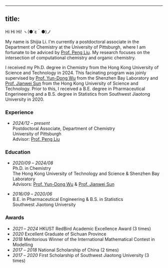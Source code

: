 
---
title:
---

Hi Hi Hi! ヽ(●´ε｀●)ノ<br />

My name is Shijia Li. I'm currently a postdoctoral associate in the Department of Chemistry at the University of Pittsburgh, where I am fortunate to be adviced by [Prof. Peng Liu](http://pengliu.owlstown.net/). My research focuses on the intersection of computational chemistry and organic chemistry. <br />

I received my Ph.D. degree in Chemistry from the Hong Kong University of Science and Technology in 2024. This facinating program was joinly supervised by [Prof. Yun-Dong Wu](http:/web.pkusz.edu.cn/wu/) from the Shenzhen Bay Laboratory and [Prof. Jianwei Sun](https://sunlab.hkust.edu.hk/cgi-bin/index.php) from the Hong Kong University of Science and Technology. Prior to this, I received a B.E. degree in Pharmaceutical Engerineering and a B.S. degree in Statistics from Southwest Jiaotong University in 2020.<br />


### Experience<br />
- _2024/12_ – _present_<br />
    Postdoctoral Associate, Department of Chemistry<br />
    University of Pittsburgh<br />
    Advisor: [Prof. Peng Liu](http://pengliu.owlstown.net/)<br />

### Education<br />
- _2020/09_ – _2024/08_<br />
    Ph.D. in Chemistry<br />
    The Hong Kong University of Technology and Science & Shenzhen Bay Laboratory<br />
    Advisors: [Prof. Yun-Dong Wu](http:/web.pkusz.edu.cn/wu/) & [Prof. Jianwei Sun](https://sunlab.hkust.edu.hk/cgi-bin/index.php)<br />

- _2016/09_ – _2020/06_<br />
    B.E. in Pharmaceutical Engineering & B.S. in Statistics<br />
    Southwest Jiaotong University<br />

### Awards    <br />
- _2021_ – _2024_  HKUST RedBird Academic Excellence Award (3 times) <br />
- _2020_           Excellent Graduate of Sichuan Province<br />
- _2018_           Meritorious Winner of the International Mathematical Contest in Modelling<br />
- _2017_ – _2018_  National Scholarship of China (2 times)<br />
- _2017_ – _2020_  First Scholarship of Southwest Jiaotong University (3 times)<br />


